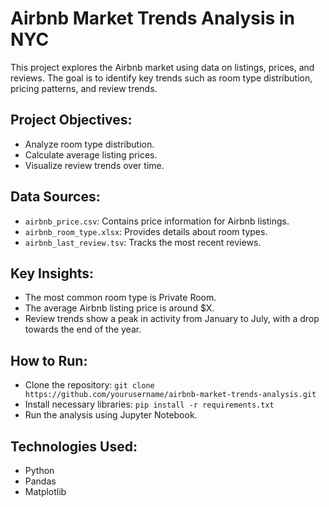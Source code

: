 # Airbnb Market Trends Analysis in NYC

This project explores the Airbnb market using data on listings, prices, and reviews. The goal is to identify key trends such as room type distribution, pricing patterns, and review trends.

## Project Objectives:
- Analyze room type distribution.
- Calculate average listing prices.
- Visualize review trends over time.

## Data Sources:
- `airbnb_price.csv`: Contains price information for Airbnb listings.
- `airbnb_room_type.xlsx`: Provides details about room types.
- `airbnb_last_review.tsv`: Tracks the most recent reviews.

## Key Insights:
- The most common room type is Private Room.
- The average Airbnb listing price is around $X.
- Review trends show a peak in activity from January to July, with a drop towards the end of the year.

## How to Run:
- Clone the repository: `git clone https://github.com/yourusername/airbnb-market-trends-analysis.git`
- Install necessary libraries: `pip install -r requirements.txt`
- Run the analysis using Jupyter Notebook.

## Technologies Used:
- Python
- Pandas
- Matplotlib
